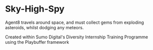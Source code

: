 # Sky-High-Spy
Agent8 travels around space, and must collect gems from exploding asteroids, whilst dodging any meteors.

Created within Sumo Digital's Diversity Internship Training Programme using the Playbuffer framework
